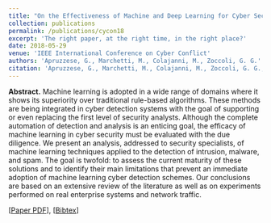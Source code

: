 ```yaml
---
title: "On the Effectiveness of Machine and Deep Learning for Cyber Security"
collection: publications
permalink: /publications/cycon18
excerpt: 'The right paper, at the right time, in the right place?'
date: 2018-05-29
venue: 'IEEE International Conference on Cyber Conflict'
authors: 'Apruzzese, G., Marchetti, M., Colajanni, M., Zoccoli, G. G.'
citation: 'Apruzzese, G., Marchetti, M., Colajanni, M., Zoccoli, G. G., & Guido, A. (2017, October). "Identifying malicious hosts involved in periodic communications". In <i> 2017 IEEE 16th International Symposium on Network Computing and Applications (NCA)</i> (pp. 1-8). IEEE.'
---
```

<b>Abstract.</b> Machine learning is adopted in a wide range of domains where it shows its superiority over traditional rule-based algorithms. These methods are being integrated in cyber detection systems with the goal of supporting or even replacing the first level of security analysts. Although the complete automation of detection and analysis is an enticing goal, the efficacy of machine learning in cyber security must be evaluated with the due diligence. We present an analysis, addressed to security specialists, of machine learning techniques applied to the detection of intrusion, malware, and spam. The goal is twofold: to assess the current maturity of these solutions and to identify their main limitations that prevent an immediate adoption of machine learning cyber detection schemes. Our conclusions are based on an extensive review of the literature as well as on experiments performed on real enterprise systems and network traffic.

[[Paper PDF](https://gioapru.github.io/files/papers/cycon18/cycon18.pdf)], [[Bibtex](https://gioapru.github.io/files/papers/cycon18/cycon18.bib)]
